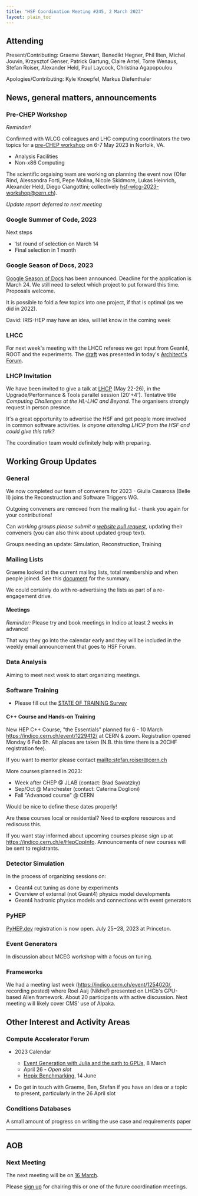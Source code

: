 ```yaml
---
title: "HSF Coordination Meeting #245, 2 March 2023"
layout: plain_toc
---
```


## Attending

Present/Contributing: Graeme Stewart, Benedikt Hegner, Phil Ilten, Michel Jouvin, Krzysztof Genser, Patrick Gartung, Claire Antel, Torre Wenaus, Stefan Roiser, Alexander Held, Paul Laycock, Christina Agapopoulou

Apologies/Contributing: Kyle Knoepfel, Markus Diefenthaler

## News, general matters, announcements

### Pre-CHEP Workshop

*Reminder!*

Confirmed with WLCG colleagues and LHC computing coordinators the two topics for a [pre-CHEP workshop](https://indico.cern.ch/e/wlcg-hsf23) on 6-7 May 2023 in Norfolk, VA.

- Analysis Facilities
- Non-x86 Computing

The scientific orgaising team are working on planning the event now (Ofer Rind, Alessandra Forti, Pepe Molina, Nicole Skidmore, Lukas Heinrich, Alexander Held, Diego Ciangottini; collectively hsf-wlcg-2023-workshop@cern.ch).

*Update report deferred to next meeting*

### Google Summer of Code, 2023

Next steps
* 1st round of selection on March 14
* Final selection in 1 month


### Google Season of Docs, 2023

[Google Season of Docs](https://developers.google.com/season-of-docs) has been announced. Deadline for the application is March 24. We still need to select which project to put forward this time. Proposals welcome.

It is possible to fold a few topics into one project, if that is optimal (as we did in 2022).

David: IRIS-HEP may have an idea, will let know in the coming week

### LHCC

For next week's meeting with the LHCC referees we got input from Geant4, ROOT and the experiments. The [draft](https://docs.google.com/presentation/d/1Z9Vnp4d1qtin9qhTs_HEflIb0H1ytS5WaIk1b4097E0/edit?usp=sharing) was presented in today's [Architect's Forum](https://indico.cern.ch/event/1251042/).

### LHCP Invitation

We have been invited to give a talk at [LHCP](https://lhcp2023.ac.rs/) (May 22-26), in the Upgrade/Performance & Tools parallel session (20'+4'). Tentative title *Computing Challenges at the HL-LHC and Beyond*. The organisers strongly request in person presnce.

It's a great opportunity to advertise the HSF and get people more involved in common software activities. *Is anyone attending LHCP from the HSF and could give this talk?*

The coordination team would definitely help with preparing.

## Working Group Updates

### General

We now completed our team of conveners for 2023 - Giulia Casarosa (Belle II) joins the Reconstruction and Software Triggers WG.

Outgoing conveners are removed from the mailing list - thank you again for your contributions!

Can *working groups please submit a [website pull request](https://hepsoftwarefoundation.org/howto-website.html)*, updating their conveners (you can also think about updated group text).

Groups needing an update: Simulation, Reconstruction, Training

### Mailing Lists

Graeme looked at the current mailing lists, total membership and when people joined. See this [document](https://docs.google.com/document/d/1SaXuVFa6PJX_jEqlBjDniHTclwG3vnhjwF1J1ShhZtY/edit?usp=sharing) for the summary.

We could certainly do with re-advertising the lists as part of a re-engagement drive.

#### Meetings

*Reminder:* Please try and book meetings in Indico at least 2 weeks in advance!

That way they go into the calendar early and they will be included in the weekly email announcement that goes to HSF Forum.

### Data Analysis

Aiming to meet next week to start organizing meetings.


### Software Training

- Please fill out the [STATE OF TRAINING Survey](https://forms.gle/feFD4Xr9XQCPin8S6)


#### C++ Course and Hands-on Training

New HEP C++ Course, "the Essentials" planned for 6 - 10 March <https://indico.cern.ch/event/1229412/> at CERN & zoom. Registration opened Monday 6 Feb 9h.  All places are taken (N.B. this time there is a 20CHF registration fee).

If you want to mentor please contact <mailto:stefan.roiser@cern.ch>

More courses planned in 2023:
- Week after CHEP @ JLAB (contact: Brad Sawatzky)
- Sep/Oct @ Manchester (contact: Caterina Doglioni)
- Fall "Advanced course" @ CERN

Would be nice to define these dates properly!

Are these courses local or residential? Need to explore resources and rediscuss this.

If you want stay informed about upcoming courses please sign up at <https://indico.cern.ch/e/HepCppInfo>. Announcements of new courses will be sent to registrants. 

### Detector Simulation

In the process of organizing sessions on:
- Geant4 cut tuning as done by experiments
- Overview of external (not Geant4) physics model developments
- Geant4 hadronic physics models and connections with event generators

### PyHEP

[PyHEP.dev](https://indico.cern.ch/e/PyHEP2023.dev) registration is now open. July 25‒28, 2023 at Princeton.
   
### Event Generators

In discussion about MCEG workshop with a focus on tuning.

### Frameworks

We had a meeting last week (<https://indico.cern.ch/event/1254020/>, recording posted) where Roel Aaij (Nikhef) presented on LHCb's GPU-based Allen framework.  About 20 participants with active discussion.  Next meeting will likely cover CMS' use of Alpaka.

## Other Interest and Activity Areas

### Compute Accelerator Forum

- 2023 Calendar
  - [Event Generation with Julia and the path to GPUs](https://indico.cern.ch/event/1207839/), 8 March
  - April 26 - *Open slot*
  - [Hepix Benchmarking](https://indico.cern.ch/event/1207839/), 14 June

- Do get in touch with Graeme, Ben, Stefan if you have an idea or a topic to present, particularly in the 26 April slot

### Conditions Databases

A small amount of progress on writing the use case and requirements paper

---

## AOB

### Next Meeting

The next meeting will be on [16 March](https://indico.cern.ch/event/1225011/).

Please [sign up](https://docs.google.com/spreadsheets/d/1Z1Z4payCpieOLiVFcC6y9j-KCj71u6xX232LHUgIHfI/edit) for chairing this or one of the future coordination meetings.
